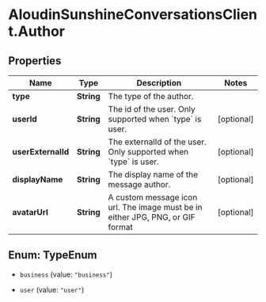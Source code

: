 # AloudinSunshineConversationsClient.Author

## Properties

Name | Type | Description | Notes
------------ | ------------- | ------------- | -------------
**type** | **String** | The type of the author. | 
**userId** | **String** | The id of the user. Only supported when &#x60;type&#x60; is user. | [optional] 
**userExternalId** | **String** | The externalId of the user. Only supported when &#x60;type&#x60; is user. | [optional] 
**displayName** | **String** | The display name of the message author. | [optional] 
**avatarUrl** | **String** | A custom message icon url. The image must be in either JPG, PNG, or GIF format | [optional] 



## Enum: TypeEnum


* `business` (value: `"business"`)

* `user` (value: `"user"`)




